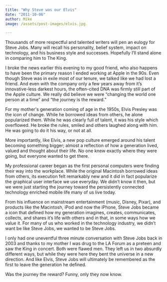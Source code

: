 ```yaml
---
title: "Why Steve was our Elvis"
date: "2011-10-06"
author: Mike
image: /assets/post-images/elvis.jpg

---
```


Thousands of more respectful and talented writers will pen an eulogy for Steve Jobs. Many will recall his personality, belief system, impact on technology, and his business style and successes. Hopefully I’ll stand alone in comparing him to The King.

I broke the news earlier this evening to my good friend, who also happens to have been the primary reason I ended working at Apple in the 90s. Even though Steve was in exile most of our tenure, we talked like we had lost a friend. And even with the company only a few years away from it’s innovative-less darkest hours, the often-cited DNA was firmly still part of the Apple culture. We really did believe we were “changing the world one person at a time” and “the journey is the reward.”

For my mother's generation coming of age in the 1950s, Elvis Presley was the icon of change. While he borrowed ideas from others, he alone popularized them. While he was clearly full of talent, it was his style which overflowed. He broke the rules, smiled and others laughed along with him. He was going to do it his way, or not at all.

More importantly, like Elvis, a new pop culture emerged around his talent becoming something bigger; almost a reflection of how a generation lived, valued and thought about their life. No one knew exactly where they were going, but everyone wanted to get there.

My professional career began as the first personal computers were finding their way into the workplace. While the original Macintosh borrowed ideas from others, its execution felt remarkably new and it did in fact popularize the graphical user interface we use everyday. We didn’t know it then, but we were just starting the journey toward the persistently connected technology enriched mobile life many of us live today.

From his influence on mainstream entertainment (music, Disney, Pixar), and products like the Macintosh, iPod and now the iPhone, Steve Jobs became a icon that defined how my generation imagines, creates, communicates, collects, and shares it’s life with others and in that, in some ways how we value it. For many of us who worked in the technology industry, we didn’t want be like Steve Jobs, we wanted to be Steve Jobs.

I only had one uneventful three minute conversation with Steve Jobs back in 2003 and thanks to my mother I was drug to the LA Forum as a preteen and saw the King in concert. Both were flawed men. They left us in two absurdly different ways, but while they were here they bent the universe in a new direction. And like Elvis, Steve Jobs will ultimately be remembered as the first to leave the generation he defined.

Was the journey the reward? Funny, only they now know.
